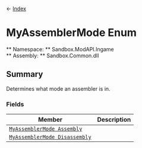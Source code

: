 ← [Index](index.md)
# MyAssemblerMode Enum
** Namespace: ** Sandbox.ModAPI.Ingame  
** Assembly: ** Sandbox.Common.dll  
## Summary
Determines what mode an assembler is in.
### Fields
|Member|Description|
|---|---|
|[`MyAssemblerMode Assembly`](Sandbox.ModAPI.Ingame.Assembly.md)||
|[`MyAssemblerMode Disassembly`](Sandbox.ModAPI.Ingame.Disassembly.md)||
